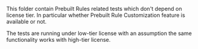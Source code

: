 This folder contain Prebuilt Rules related tests which don't depend on license tier. In particular whether Prebuilt Rule Customization feature is available or not.

The tests are running under low-tier license with an assumption the same functionality works with high-tier license.
